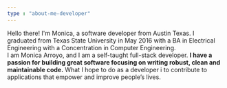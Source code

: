 ```yaml
---
type : "about-me-developer"
---
```


Hello there! I'm Monica, a software developer from Austin Texas. I graduated from Texas State University in May 2016 with a BA in Electrical Engineering with a Concentration in Computer Engineering.  
I am Monica Arroyo, and I am a self-taught full-stack developer. **I have a passion for building great software focusing on writing robust, clean and maintainable code.** What I hope to do as a developer i to contribute to applications that empower and improve people’s lives.

